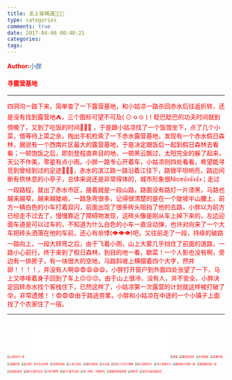 ```yaml
---
title: 走上玻璃道🏁🏃🏃
type: categories
comments: true
date: 2017-04-06 00:40:21
categories:
tags:
---
```


<style type="text/css">
body {color:red}
span.green {color:rgb(30,90,153)}
span.red {color:rgb(255,0,0)}
</style>

<span class="red">**Author:**</span><span class="green">小胖</span>


#### 寻露营基地

---

四洞沟一路下来，简单查了一下露营基地，和小姑凉一路杀回赤水后往返折转，还是没有找到露营地⛺️，三个图标可望不可及( ⊙ o ⊙ )！眨巴眨巴的功夫时间就到傍晚了，又到了吃饭的时间🍨🍨🍨
，于是跟小姑凉找了一个饭馆坐下，点了几个小菜，借等待上菜之余，掏出手机检索了一下赤水露营基地，发现有一个赤水假日森林，据说有一个西南片区最大的露营基地，于是决定跟饭后一起到假日森林去看看；一顿饱饭之后，即刻登程直奔目的地，一顿黑云飘过，太阳完全的躲了起来，天公不作美，零星有点小雨。小胖一路专心开着车，小姑凉则四处看看，希望能寻觅到曾经到过的足迹👧👧👧，赤水的滨江路一路沿着江往下，路很平坦响亮，路边间断有供休息的小亭子，总体来说还是非常得体的，城市形象很Nice👍👍👍；走过一段路程，就出了赤水市区，接着就是一段山路，路面没有路灯一片漆黑，马路也越来越窄，越来越陡峭，一路急弯很多，记得很清楚的是在一个陡坡半山腰上，前方一辆白色的小车打着双闪，前面出现了很多砖头阻挡了他的去路，小胖以为前方已经走不过去了，慢慢靠近了障碍物发现，这砖头像是刚从车上掉下来的，左边迎面车道是可以过车的，不知道为什么白色的小车一直没动弹，也许对向来了一个大车把砖头洒落在他的车前，还心有余悸(👁️👁️👁️)吧，又往前走了一段，持续的破路一路向上，一段大转弯之后，由于飞着小雨，山上大雾几乎挡住了前面的道路，一路小心前行，终于来到了假日森林，到目的地一看，歇菜！一个人影也没有啊，旁边有一排房子，有一块很大的空地，马路斜坡上横摆着四个大字，然并卵！！！！，并没有人啊😧😨😩😪😫，小胖打开窗户到外面四处张望了一下，马上又哆嗦着身子回到了车上😔😔😔。由于山上很冷，没有人，并不安全，小胖决定回转赤水找个客栈住下，已然这样了，小姑凉第一次露营的计划就这样被打破了😰，非常遗憾！！😨😨😨由于路途劳累，小胖和小姑凉在中途的一个小镇子上面找了个农家住了一宿。

--- 

<img src="http://anine.qiniudn.com/chishui_bolizhandao_01.jpg" alt="山底快闪一张" style="zoom:40%" />
<!--more-->

<!--<iframe frameborder="no" border="0" marginwidth="0" marginheight="0" width=330 height=86 src="//music.163.com/outchain/player?type=2&id=5150332&auto=1&height=66"></iframe>-->

<iframe frameborder="no" border="0" marginwidth="0" marginheight="0" width=330 height=86 src="//music.163.com/outchain/player?type=2&id=417614002&auto=1&height=66"></iframe>



<img src="http://anine.qiniudn.com/chishui_bolizhandao_02.jpg" alt="蕨菜" style="zoom:40%" />
<img src="http://anine.qiniudn.com/chishui_bolizhandao_03.jpg" alt="蕨菜的姿势" style="zoom:40%" />
<img src="http://anine.qiniudn.com/chishui_bolizhandao_04.jpg" alt="护菜使者" style="zoom:40%" />
<img src="http://anine.qiniudn.com/chishui_bolizhandao_05.jpg" alt="圣蕨护使" style="zoom:40%" />
<img src="http://anine.qiniudn.com/chishui_bolizhandao_06.jpg" alt="圣蕨护使" style="zoom:40%" />
<img src="http://anine.qiniudn.com/chishui_bolizhandao_07.jpg" alt="菇凉啊，你可长点肉吧" style="zoom:40%" />
<img src="http://anine.qiniudn.com/chishui_bolizhandao_08.jpg" alt="仰望的姿态" style="zoom:40%" />
<img src="http://anine.qiniudn.com/chishui_bolizhandao_09.jpg" alt="人送小淑女" style="zoom:40%" />
<img src="http://anine.qiniudn.com/chishui_bolizhandao_10.jpg" alt="瀑布没得说" style="zoom:40%" />
<img src="http://anine.qiniudn.com/chishui_bolizhandao_11.jpg" alt="亮水晶" style="zoom:40%" />
<img src="http://anine.qiniudn.com/chishui_bolizhandao_12.jpg" alt="成百上千的小物种" style="zoom:40%" />
<img src="http://anine.qiniudn.com/chishui_bolizhandao_13.jpg" alt="专心观察中😉" style="zoom:40%" />
<img src="http://anine.qiniudn.com/chishui_bolizhandao_14.jpg" alt="专心观察中😉" style="zoom:40%" />
<img src="http://anine.qiniudn.com/chishui_bolizhandao_15.jpg" alt="路边的小花踩一踩" style="zoom:40%" />
<img src="http://anine.qiniudn.com/chishui_bolizhandao_16.jpg" alt="玻璃廊桥浪一浪" style="zoom:40%" />
<img src="http://anine.qiniudn.com/chishui_bolizhandao_17.jpg" alt="美美的姿态" style="zoom:40%" />
<img src="http://anine.qiniudn.com/chishui_bolizhandao_18.jpg" alt="装X小能手出动" style="zoom:40%" />
<img src="http://anine.qiniudn.com/chishui_bolizhandao_19.jpg" alt="2货不解释" style="zoom:40%" />
<img src="http://anine.qiniudn.com/chishui_bolizhandao_20.jpg" alt="装X小能手出动" style="zoom:40%" />
<img src="http://anine.qiniudn.com/chishui_bolizhandao_21.jpg" alt="有一种花，叫瀑布花" style="zoom:40%" />
<img src="http://anine.qiniudn.com/chishui_bolizhandao_22.jpg" alt="谁能如你般逍遥" style="zoom:40%" />
<img src="http://anine.qiniudn.com/chishui_bolizhandao_23.jpg" alt="喇叭花" style="zoom:40%" />
<img src="http://anine.qiniudn.com/chishui_bolizhandao_24.jpg" alt="采花大盗名副其实" style="zoom:40%" />
